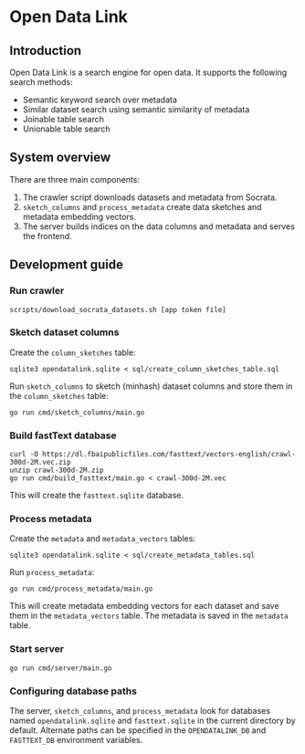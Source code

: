 # Open Data Link

## Introduction

Open Data Link is a search engine for open data. It supports the following
search methods:

- Semantic keyword search over metadata
- Similar dataset search using semantic similarity of metadata
- Joinable table search
- Unionable table search

## System overview

There are three main components:

1. The crawler script downloads datasets and metadata from Socrata.
2. `sketch_columns` and `process_metadata` create data sketches and metadata
   embedding vectors.
3. The server builds indices on the data columns and metadata and serves the
   frontend.

## Development guide

### Run crawler

    scripts/download_socrata_datasets.sh [app token file]

### Sketch dataset columns

Create the `column_sketches` table:

    sqlite3 opendatalink.sqlite < sql/create_column_sketches_table.sql

Run `sketch_columns` to sketch (minhash) dataset columns and store them in the
`column_sketches` table:

    go run cmd/sketch_columns/main.go

### Build fastText database

    curl -O https://dl.fbaipublicfiles.com/fasttext/vectors-english/crawl-300d-2M.vec.zip
    unzip crawl-300d-2M.zip
    go run cmd/build_fasttext/main.go < crawl-300d-2M.vec

This will create the `fasttext.sqlite` database.

### Process metadata

Create the `metadata` and `metadata_vectors` tables:

    sqlite3 opendatalink.sqlite < sql/create_metadata_tables.sql

Run `process_metadata`:

    go run cmd/process_metadata/main.go

This will create metadata embedding vectors for each dataset and save them in
the `metadata_vectors` table. The metadata is saved in the `metadata` table.

### Start server

    go run cmd/server/main.go

### Configuring database paths

The server, `sketch_columns`, and `process_metadata` look for databases named
`opendatalink.sqlite` and `fasttext.sqlite` in the current directory by default.
Alternate paths can be specified in the `OPENDATALINK_DB` and `FASTTEXT_DB`
environment variables.
